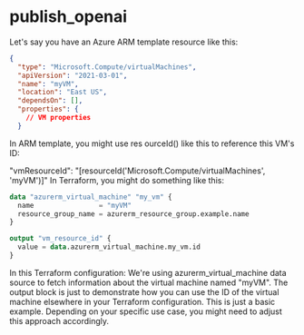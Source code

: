 # publish_openai

Let's say you have an Azure ARM template resource like this:
```json
{
  "type": "Microsoft.Compute/virtualMachines",
  "apiVersion": "2021-03-01",
  "name": "myVM",
  "location": "East US",
  "dependsOn": [],
  "properties": {
    // VM properties
  }
```
In ARM template, you might use res
ourceId() like this to reference this VM's ID:

"vmResourceId": "[resourceId('Microsoft.Compute/virtualMachines', 'myVM')]"
In Terraform, you might do something like this:

```terraform
data "azurerm_virtual_machine" "my_vm" {
  name                = "myVM"
  resource_group_name = azurerm_resource_group.example.name
}
```

```terraform
output "vm_resource_id" {
  value = data.azurerm_virtual_machine.my_vm.id
}
```
In this Terraform configuration:
We're using azurerm_virtual_machine data source to fetch information about the virtual machine named "myVM".
The output block is just to demonstrate how you can use the ID of the virtual machine elsewhere in your Terraform configuration.
This is just a basic example. Depending on your specific use case, you might need to adjust this approach accordingly.

